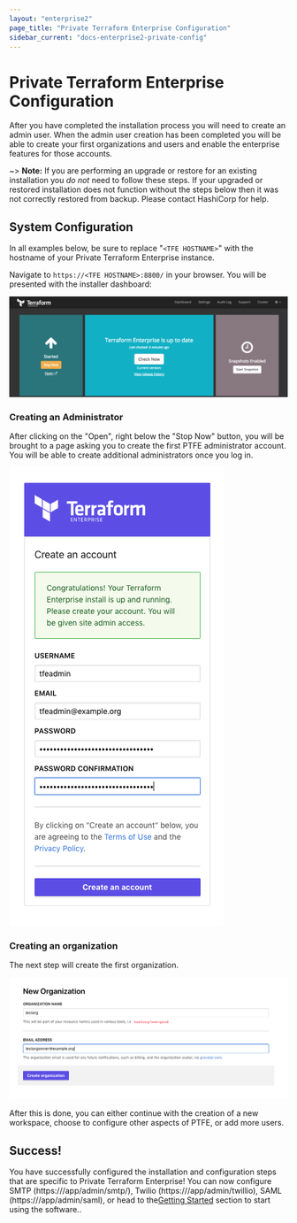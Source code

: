 ```yaml
---
layout: "enterprise2"
page_title: "Private Terraform Enterprise Configuration"
sidebar_current: "docs-enterprise2-private-config"
---
```


# Private Terraform Enterprise Configuration

After you have completed the installation process you will need to create an
admin user. When the admin user creation has been completed you will
be able to create your first organizations and users and enable the enterprise
features for those accounts.

~> **Note:** If you are performing an upgrade or restore for an existing
installation you _do not_ need to follow these steps. If your upgraded or
restored installation does not function without the steps below then it was not
correctly restored from backup. Please contact HashiCorp for help.

## System Configuration

In all examples below, be sure to replace "`<TFE HOSTNAME>`" with the hostname
of your Private Terraform Enterprise instance.

Navigate to `https://<TFE HOSTNAME>:8800/` in your browser. You will
be presented with the installer dashboard:

![PTFE Installer Dashboard](./assets/post-install-repl-console.png)

### Creating an Administrator

After clicking on the "Open", right below the "Stop Now" button, you will
be brought to a page asking you to create the first PTFE administrator account.
You will be able to create additional administrators once you log in.

![New admin dialog](./assets/create-an-account.png)

### Creating an organization

The next step will create the first organization.

![Create a new organization](./assets/create-organization.png)

After this is done, you can either continue with the creation of a new workspace,
choose to configure other aspects of PTFE, or add more users.

## Success!

You have successfully configured the installation and configuration steps that
are specific to Private Terraform Enterprise! You can now configure SMTP
(https://<TFE HOSTNAME>/app/admin/smtp/), Twilio (https://<TFE HOSTNAME>/app/admin/twillio),
SAML (https://<TFE HOSTNAME>/app/admin/saml), or head to the[Getting Started](/docs/enterprise/getting-started/index.html)
section to start using the software..
